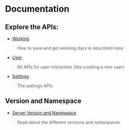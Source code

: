 # Documentation

## Explore the APIs:
* [Working](WORKING.md)

> How to save and get working days is described here

* [User](USER.md)

> All APIs for user interaction (like creating a new user)

* [Settings](SETTINGS.md)

> The settings APIs

## Version and Namespace
* [Server Version and Namespace](VERSION_NAMESPACE.md)

> Read about the different versions and namespaces

